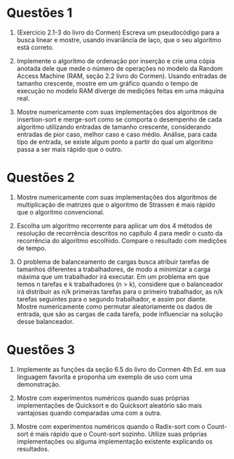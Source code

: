 # Questões 1

1. (Exercício 2.1-3 do livro do Cormen) Escreva um pseudocódigo para a busca linear e mostre, usando invariância de laço, que o seu algoritmo está correto.

2. Implemente o algoritmo de ordenação por inserção e crie uma cópia anotada dele que mede o número de operações no modelo da Random Access Machine (RAM, seção 2.2 livro do Cormen). Usando entradas de tamanho crescente, mostre em um gráfico quando o tempo de execução no modelo RAM diverge de medições feitas em uma máquina real.

3. Mostre numericamente com suas implementações dos algoritmos de insertion-sort e merge-sort como se comporta o desempenho de cada algoritmo utilizando entradas de tamanho crescente, considerando entradas de pior caso, melhor caso e caso médio. Análise, para cada tipo de entrada, se existe algum ponto a partir do qual um algoritmo passa a ser mais rápido que o outro.

# Questões 2

1. Mostre numericamente com suas implementações dos algoritmos de multiplicação de matrizes que o algoritmo de Strassen é mais rápido que o algoritmo convencional.

2. Escolha um algoritmo recorrente para aplicar um dos 4 métodos de resolução de recorrência descritos no capítulo 4 para medir o custo da recorrência do algoritmo escolhido. Compare o resultado com medições de tempo.

3. O problema de balanceamento de cargas busca atribuir tarefas de tamanhos diferentes a trabalhadores, de modo a minimizar a carga máxima que um trabalhador irá executar. Em um problema em que temos n tarefas e k trabalhadores (n > k), considere que o balanceador irá distribuir as n/k primeiras tarefas para o primeiro trabalhador, as n/k tarefas seguintes para o segundo trabalhador, e assim por diante. Mostre numericamente como permutar aleatoriamente os dados de entrada, que são as cargas de cada tarefa, pode influenciar na solução desse balanceador.

# Questões 3


1. Implemente as funções da seção 6.5 do livro do Cormen 4th Ed. em sua linguagem favorita e proponha um exemplo de uso com uma demonstração.

2. Mostre com experimentos numéricos quando suas próprias implementações de Quicksort e do Quicksort aleatório são mais vantajosas quando comparadas uma com a outra.

3. Mostre com experimentos numéricos quando o Radix-sort com o Count-sort é mais rápido que o Count-sort sozinho. Utilize suas próprias implementações ou alguma implementação existente explicando os resultados.
